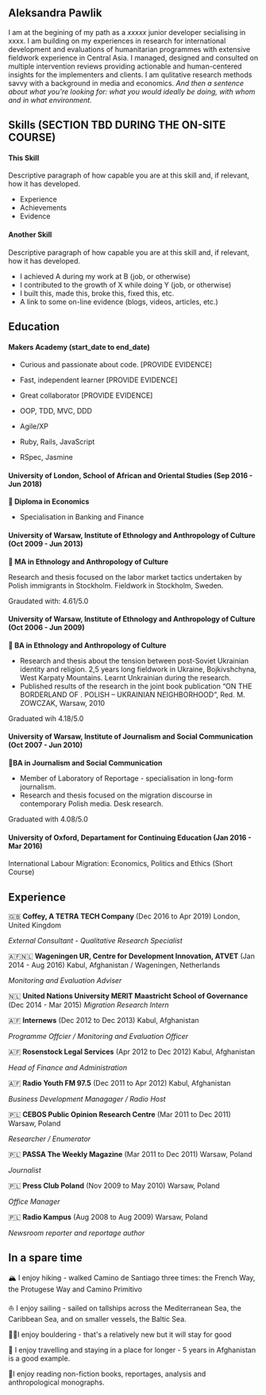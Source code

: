 ## Aleksandra Pawlik 

I am at the begining of my path as a _xxxxx_ junior developer secialising in xxxx. I am building on my experiences in research for international development and evaluations of humanitarian programmes with extensive fieldwork experience in Central Asia. I managed, designed and consulted on multiple intervention reviews providing actionable and human-centered insights for the implementers and clients. I am qulitative research methods savvy with a background in media and economics. _And then a sentence about what you're looking for: what you would ideally be doing, with whom and in what environment._

## Skills (SECTION TBD DURING THE ON-SITE COURSE)

#### This Skill

Descriptive paragraph of how capable you are at this skill and, if relevant, how it has developed.

- Experience
- Achievements
- Evidence

#### Another Skill

Descriptive paragraph of how capable you are at this skill and, if relevant, how it has developed.

- I achieved A during my work at B (job, or otherwise)
- I contributed to the growth of X while doing Y (job, or otherwise)
- I built this, made this, broke this, fixed this, etc.
- A link to some on-line evidence (blogs, videos, articles, etc.)

## Education

#### Makers Academy (start_date to end_date)

- Curious and passionate about code. [PROVIDE EVIDENCE]
- Fast, independent learner [PROVIDE EVIDENCE]
- Great collaborator [PROVIDE EVIDENCE]

- OOP, TDD, MVC, DDD
- Agile/XP
- Ruby, Rails, JavaScript
- RSpec, Jasmine

#### University of London, School of African and Oriental Studies (Sep 2016 - Jun 2018)
**:scroll: Diploma in Economics**
* Specialisation in Banking and Finance

#### University of Warsaw, Institute of Ethnology and Anthropology of Culture (Oct 2009 - Jun 2013)
**:scroll: MA in Ethnology and Anthropology of Culture**

Research and thesis focused on the labor market tactics undertaken by Polish immigrants in Stockholm. Fieldwork in Stockholm, Sweden. 

Graudated with: 4.61/5.0

#### University of Warsaw, Institute of Ethnology and Anthropology of Culture (Oct 2006 - Jun 2009)
**:scroll: BA in Ethnology and Anthropology of Culture** 

* Research and thesis about the tension between post-Soviet Ukrainian identity and religion. 2,5 years long fieldwork in Ukraine, Bojkivshchyna, West Karpaty Mountains. Learnt Unkrainian during the research. 
* Published results of the research in the joint book publication “ON THE BORDERLAND OF <NEW EUROPE>. POLISH – UKRAINIAN NEIGHBORHOOD”, Red. M. ZOWCZAK, Warsaw, 2010

Graduated wih 4.18/5.0 

#### University of Warsaw, Institute of Journalism and Social Communication (Oct 2007 - Jun 2010) 
**:scroll:BA in Journalism and Social Communication**
* Member of Laboratory of Reportage - specialisation in long-form journalism.
* Research and thesis focused on the migration discourse in contemporary Polish media. Desk research.

Graduated with 4.08/5.0

#### University of Oxford, Departament for Continuing Education (Jan 2016 - Mar 2016)

International Labour Migration: Economics, Politics and Ethics (Short Course)

## Experience

:uk: **Coffey, A TETRA TECH Company** (Dec 2016 to Apr 2019) London, United Kingdom 

*External Consultant - Qualitative Research Specialist*  

:afghanistan::netherlands: **Wageningen UR, Centre for Development Innovation, ATVET** (Jan 2014 - Aug 2016) Kabul, Afghanistan / Wageningen, Netherlands 

*Monitoring and Evaluation Adviser*  

:netherlands: **United Nations University MERIT Maastricht School of Governance** (Dec 2014 - Mar 2015)
*Migration Research Intern*

:afghanistan: **Internews** (Dec 2012 to Dec 2013) Kabul, Afghanistan 

*Programme Offcier / Monitoring and Evaluation Officer*

:afghanistan: **Rosenstock Legal Services** (Apr 2012 to Dec 2012) Kabul, Afghanistan 

*Head of Finance and Administration*

:afghanistan: **Radio Youth FM 97.5** (Dec 2011 to Apr 2012) Kabul, Afghanistan 

*Business Development Managager / Radio Host*

:poland: **CEBOS Public Opinion Research Centre** (Mar 2011 to Dec 2011) Warsaw, Poland 

*Researcher / Enumerator*

:poland: **PASSA The Weekly Magazine** (Mar 2011 to Dec 2011) Warsaw, Poland 

*Journalist*

:poland: **Press Club Poland** (Nov 2009 to May 2010) Warsaw, Poland 

*Office Manager*

:poland: **Radio Kampus** (Aug 2008 to Aug 2009) Warsaw, Poland 

*Newsroom reporter and reportage author*

## In a spare time
:mountain_snow: I enjoy hiking - walked Camino de Santiago three times: the French Way, the Protugese Way and Camino Primitivo

:sailboat: I enjoy sailing - sailed on tallships across the Mediterranean Sea, the Caribbean Sea, and on smaller vessels, the Baltic Sea. 

🧗‍♀️I enjoy bouldering - that's a relatively new but it will stay for good

:baggage_claim: I enjoy travelling and staying in a place for longer - 5 years in Afghanistan is a good example. 

:green_book:I enjoy reading non-fiction books, reportages, analysis and anthropological monographs. 

